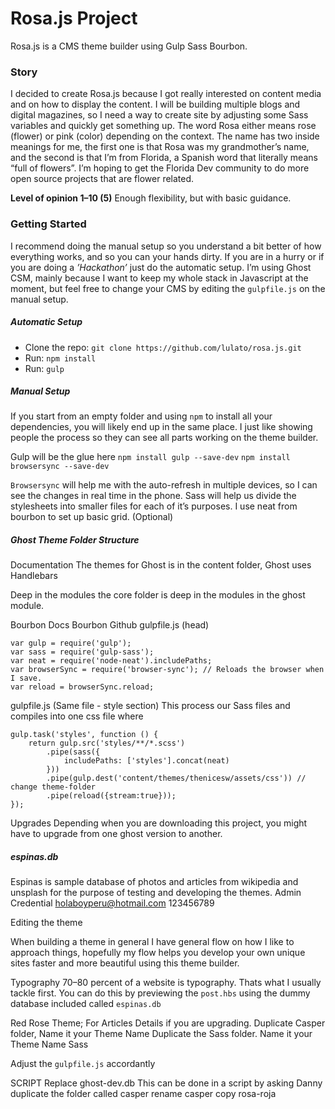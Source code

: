 # Rosa.js Project

Rosa.js is a CMS theme builder using Gulp Sass Bourbon.

### Story

I decided to create Rosa.js because I got really interested on content media and on how to display the content. I will be building multiple blogs and digital magazines, so I need a way to create site by adjusting some Sass variables and quickly get something up.  The word Rosa either means rose (flower) or pink (color) depending on the context. The name has two inside meanings for me, the first one is that Rosa was my grandmother’s name, and the second is that I’m from Florida,  a Spanish word that literally means “full of flowers”. I’m hoping to get the Florida Dev community to do more open source projects that are flower related.


**Level of opinion 1–10 (5)** 
Enough flexibility, but with basic guidance.


### Getting Started
I recommend doing the manual setup so you understand a bit better of how everything works, and so you can your hands dirty. If you are in a hurry or if you are doing a *’Hackathon’* just do the automatic setup. I’m using Ghost CSM, mainly because I want to keep my whole stack in Javascript at the moment, but feel free to change your CMS by editing the `gulpfile.js` on the manual setup. 

##### Automatic Setup
- Clone the repo: `git clone https://github.com/lulato/rosa.js.git`
- Run: `npm install`
- Run: `gulp`


##### Manual Setup
If you start from an empty folder and using `npm` to install all your dependencies, you will likely end  up in the same place. I just like showing people the process so they can see all parts working on the theme builder.

Gulp will be the glue here
`npm install gulp --save-dev`
`npm install browsersync --save-dev`

`Browsersync` will help me with the auto-refresh in multiple devices, so I can see the changes in real time in the phone.
Sass will help us divide the stylesheets into smaller files for each of it’s purposes.
I use neat from bourbon to set up basic grid. (Optional)


##### Ghost Theme Folder Structure
Documentation
The themes for Ghost is in the content folder, 
Ghost uses Handlebars

Deep in the modules
the core folder is deep in the modules in the ghost module.


Bourbon Docs
Bourbon Github
gulpfile.js (head)

    var gulp = require('gulp');
    var sass = require('gulp-sass');
    var neat = require('node-neat').includePaths;
    var browserSync = require('browser-sync'); // Reloads the browser when I save.
    var reload = browserSync.reload;
    


gulpfile.js (Same file - style section)
This process our Sass files and compiles into one css file where 

    gulp.task('styles', function () {    
        return gulp.src('styles/**/*.scss')
            .pipe(sass({
                includePaths: ['styles'].concat(neat)
            }))
            .pipe(gulp.dest('content/themes/thenicesw/assets/css')) // change theme-folder
            .pipe(reload({stream:true}));
    });


Upgrades
Depending when you are downloading this project, you might have to upgrade from one ghost version to another.

##### espinas.db
Espinas is sample database of photos and articles from wikipedia and unsplash for the purpose of testing and developing the themes.
Admin Credential
holaboyperu@hotmail.com
123456789


Editing the theme

When building a theme in general I have general flow on how I like to approach things, hopefully my flow helps you develop your own unique sites faster and more beautiful using this theme builder.

Typography
70–80 percent of a website is typography. Thats what I usually tackle first. You can do this by previewing the `post.hbs` using the dummy database included called `espinas.db`

Red Rose Theme; For Articles
Details if you are upgrading.
Duplicate Casper folder, Name it your Theme Name 
Duplicate the Sass folder. Name it your Theme Name Sass

Adjust the `gulpfile.js` accordantly

SCRIPT
Replace ghost-dev.db
This can be done in a script by asking Danny
duplicate the folder called casper 
rename casper copy rosa-roja